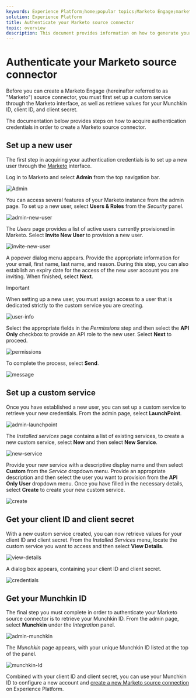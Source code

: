```yaml
---
keywords: Experience Platform;home;popular topics;Marketo Engage;marketo engage;marketo
solution: Experience Platform
title: Authenticate your Marketo source connector
topic: overview
description: This document provides information on how to generate your Marketo authentication credentials.
---
```


# Authenticate your Marketo source connector

Before you can create a Marketo Engage (hereinafter referred to as "Marketo") source connector, you must first set up a custom service through the Marketo interface, as well as retrieve values for your Munchkin ID, client ID, and client secret.

The documentation below provides steps on how to acquire authentication credentials in order to create a Marketo source connector.

## Set up a new user

The first step in acquiring your authentication credentials is to set up a new user through the [Marketo](https://app-sjint.marketo.com/#MM0A1) interface.

Log in to Marketo and select **Admin** from the top navigation bar.

![Admin](./images/marketo/home.png)

You can access several features of your Marketo instance from the admin page. To set up a new user, select **Users & Roles** from the *Security* panel.

![admin-new-user](./images/marketo/admin-new-user.png)

The *Users* page provides a list of active users currently provisioned in Marketo. Select **Invite New User** to provision a new user.

![invite-new-user](./images/marketo/invite-new-user.png)

A popover dialog menu appears. Provide the appropriate information for your email, first name, last name, and reason. During this step, you can also establish an expiry date for the access of the new user account you are inviting. When finished, select **Next**.

>[!IMPORTANT]
>
>When setting up a new user, you must assign access to a user that is dedicated strictly to the custom service you are creating.

![user-info](./images/marketo/new-user-info.png)

Select the appropriate fields in the *Permissions* step and then select the **API Only** checkbox to provide an API role to the new user. Select **Next** to proceed.

![permissions](./images/marketo/permissions.png)

To complete the process, select **Send**.

![message](./images/marketo/message.png)

## Set up a custom service

Once you have established a new user, you can set up a custom service to retrieve your new credentials. From the admin page, select **LaunchPoint**.

![admin-launchpoint](./images/marketo/admin-launchpoint.png)

The *Installed services* page contains a list of existing services, to create a new custom service, select **New** and then select **New Service**.

![new-service](./images/marketo/new-service.png)

Provide your new service with a descriptive display name and then select **Custom** from the *Service* dropdown menu. Provide an appropriate description and then select the user you want to provision from the **API Only User** dropdown menu. Once you have filled in the necessary details, select **Create** to create your new custom service.

![create](./images/marketo/create.png)

## Get your client ID and client secret

With a new custom service created, you can now retrieve values for your client ID and client secret. From the *Installed Services* menu, locate the custom service you want to access and then select **View Details**.

![view-details](./images/marketo/view-details.png)

A dialog box appears, containing your client ID and client secret.

![credentials](./images/marketo/credentials.png)

## Get your Munchkin ID

The final step you must complete in order to authenticate your Marketo source connector is to retrieve your Munchkin ID. From the admin page, select **Munchkin** under the *Integration* panel.

![admin-munchkin](./images/marketo/admin-munchkin.png)

The *Munchkin* page appears, with your unique Munchkin ID listed at the top of the panel.

![munchkin-Id](./images/marketo/munchkin-id.png)

Combined with your client ID and client secret, you can use your Munchkin ID to configure a new account and [create a new Marketo source connection](../../tutorials/ui/create/adobe-applications/marketo.md) on Experience Platform.